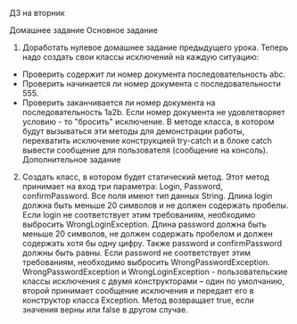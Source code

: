 ДЗ на вторник

Домашнее задание Основное задание

1. Доработать нулевое домашнее задание предыдущего урока. Теперь надо создать свои классы исключений на каждую ситуацию:

- Проверить содержит ли номер документа последовательность abc.
- Проверить начинается ли номер документа с последовательности 555.
- Проверить заканчивается ли номер документа на последовательность 1a2b. Если номер документа не удовлетворяет условию -
  то "бросить"
  исключение. В методе класса, в котором будут вызываться эти методы для демонстрации работы, перехватить исключение
  конструкцией try-catch и в блоке catch вывести сообщение для пользователя (сообщение на консоль). Дополнительное
  задание

2. Создать класс, в котором будет статический метод.
  Этот метод принимает на вход три параметра:
  Login, Password, confirmPassword. Все поля имеют тип данных String. Длина login должна быть меньше 20 символов и не
  должен содержать пробелы. Если login не соответствует этим требованиям, необходимо выбросить WrongLoginException.
  Длина password должна быть меньше 20 символов, не должен содержать пробелом и должен содержать хотя бы одну цифру.
  Также password и confirmPassword должны быть равны. Если password не соответствует этим требованиям, необходимо
  выбросить WrongPasswordException. WrongPasswordException и WrongLoginException - пользовательские классы исключения с
  двумя конструкторами – один по умолчанию, второй принимает сообщение исключения и передает его в конструктор класса
  Exception. Метод возвращает true, если значения верны или false в другом случае.